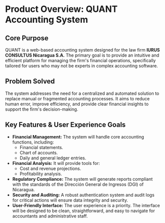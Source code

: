 # Product Overview: QUANT Accounting System

## Core Purpose

QUANT is a web-based accounting system designed for the law firm **IURUS CONSULTUS Nicaragua S.A.** The primary goal is to provide an intuitive and efficient platform for managing the firm's financial operations, specifically tailored for users who may not be experts in complex accounting software.

## Problem Solved

The system addresses the need for a centralized and automated solution to replace manual or fragmented accounting processes. It aims to reduce human error, improve efficiency, and provide clear financial insights to support the firm's decision-making.

## Key Features & User Experience Goals

*   **Financial Management:** The system will handle core accounting functions, including:
    *   Financial statements.
    *   Chart of accounts.
    *   Daily and general ledger entries.
*   **Financial Analysis:** It will provide tools for:
    *   Cost and revenue projections.
    *   Profitability analysis.
*   **Regulatory Compliance:** The system will generate reports compliant with the standards of the Dirección General de Ingresos (DGI) of Nicaragua.
*   **Security and Auditing:** A robust authentication system and audit logs for critical actions will ensure data integrity and security.
*   **User-Friendly Interface:** The user experience is a priority. The interface will be designed to be clean, straightforward, and easy to navigate for accountants and administrative staff.
